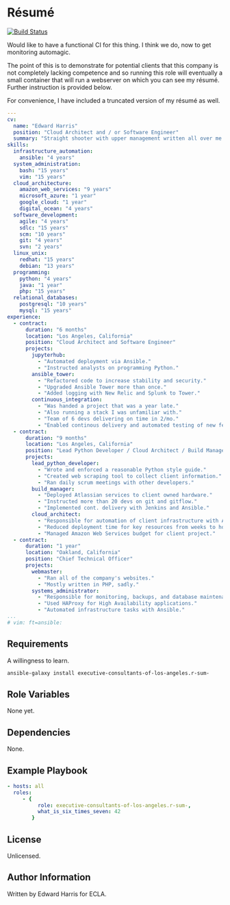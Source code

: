 Résumé
======

[![Build Status](https://travis-ci.org/executive-consultants-of-los-angeles/rsum.svg?branch=master)](https://travis-ci.org/executive-consultants-of-los-angeles/rsum)

Would like to have a functional CI for this thing.  I think we do, now to get monitoring automagic. 

The point of this is to demonstrate for potential clients that this company is not completely lacking competence and so running this role will eventually a small container that will run a webserver on which you can see my résumé.  Further instruction is provided below.


For convenience, I have included a truncated version of my résumé as well.

```yaml
---
cv:
  name: "Edward Harris"
  position: "Cloud Architect and / or Software Engineer"
  summary: "Straight shooter with upper management written all over me."
skills:
  infrastructure_automation:
    ansible: "4 years"
  system_administration:
    bash: "15 years"
    vim: "15 years"
  cloud_architecture:
    amazon_web_services: "9 years"
    microsoft_azure: "1 year"
    google_cloud: "1 year"
    digital_ocean: "4 years"
  software_development:
    agile: "4 years"
    sdlc: "15 years"
    scm: "10 years"
    git: "4 years"
    svn: "2 years"
  linux_unix:
    redhat: "15 years"
    debian: "13 years"
  programming:
    python: "4 years"
    java: "1 year"
    php: "15 years"
  relational_databases:
    postgresql: "10 years"
    mysql: "15 years"
experience:
  - contract:
      duration: "6 months"
      location: "Los Angeles, California"
      position: "Cloud Architect and Software Engineer"
      projects:
        jupyterhub:
          - "Automated deployment via Ansible."
          - "Instructed analysts on programming Python."
        ansible_tower:
          - "Refactored code to increase stability and security."
          - "Upgraded Ansible Tower more than once."
          - "Added logging with New Relic and Splunk to Tower."
        continuous_integration:
          - "Was handed a project that was a year late."
          - "Also running a stack I was unfamiliar with."
          - "Team of 6 devs delivering on time in 2/mo."
          - "Enabled continous delivery and automated testing of new features."
  - contract:
      duration: "9 months"
      location: "Los Angeles, California"
      position: "Lead Python Developer / Cloud Architect / Build Manager"
      projects:
        lead_python_developer:
          - "Wrote and enforced a reasonable Python style guide."
          - "Created web scraping tool to collect client information."
          - "Ran daily scrum meetings with other developers."
        build_manager:
          - "Deployed Atlassian services to client owned hardware."
          - "Instructed more than 20 devs on git and gitflow."
          - "Implemented cont. delivery with Jenkins and Ansible."
        cloud_architect:
          - "Responsible for automation of client infrastructure with Ansible."
          - "Reduced deployment time for key resources from weeks to hours."
          - "Managed Amazon Web Services budget for client project."
  - contract:
      duration: "1 year"
      location: "Oakland, California"
      position: "Chief Technical Officer"
      projects:
        webmaster:
          - "Ran all of the company's websites."
          - "Mostly written in PHP, sadly."
        systems_administrator:
          - "Responsible for monitoring, backups, and database maintenance."
          - "Used HAProxy for High Availability applications."
          - "Automated infrastructure tasks with Ansible."
...
# vim: ft=ansible:
```

Requirements
------------

A willingness to learn.
```bash
ansible-galaxy install executive-consultants-of-los-angeles.r-sum-
```

Role Variables
--------------

None yet.

Dependencies
------------

None.

Example Playbook
----------------

```yaml
- hosts: all 
  roles:
     - { 
          role: executive-consultants-of-los-angeles.r-sum-,
          what_is_six_times_seven: 42 
        }
```

License
-------

Unlicensed.

Author Information
------------------

Written by Edward Harris for ECLA.
